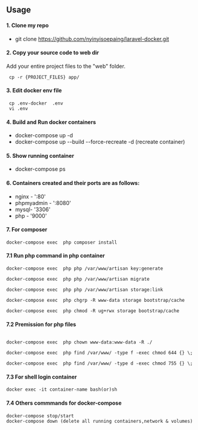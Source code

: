 ## Usage ##

####  1. Clone my repo

* git clone https://github.com/nyinyisoepaing/laravel-docker.git

#### 2. Copy your source code to web dir
Add your entire  project files to the "web" folder.
```
 cp -r {PROJECT_FILES} app/
```

#### 3. Edit docker env file 
```
 cp .env-docker  .env 
 vi .env
```

<!-- # Edit laravel env file in app dir

* cp app/.env.example app/.env
* vi app/.env -->

#### 4. Build and Run docker containers

* docker-compose up -d
* docker-compose up --build --force-recreate -d (recreate container)


#### 5. Show running container

* docker-compose ps

#### 6. Containers created and their ports are as follows:

- nginx      - ':80'
- phpmyadmin - ':8080'
- mysql- '3306'
- php -  '9000'


#### 7. For composer
```
docker-compose exec  php composer install
```

#### 7.1 Run php command in php container
```
docker-compose exec  php php /var/www/artisan key:generate

docker-compose exec  php php /var/www/artisan migrate

docker-compose exec  php php /var/www/artisan storage:link

docker-compose exec  php chgrp -R www-data storage bootstrap/cache

docker-compose exec  php chmod -R ug+rwx storage bootstrap/cache
```
#### 7.2 Premission for php files

```

docker-compose exec  php chown www-data:www-data -R ./

docker-compose exec  php find /var/www/ -type f -exec chmod 644 {} \;

docker-compose exec  php find /var/www/ -type d -exec chmod 755 {} \;
```

#### 7.3 For shell login  container
```
docker exec -it container-name bash(or)sh 

```
#### 7.4 Others commmands for docker-compose

```
docker-compose stop/start
docker-compose down (delete all running containers,network & volumes)
```


